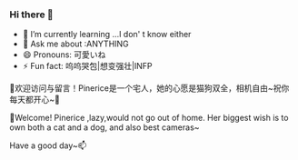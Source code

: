 ### Hi there 👋 

- 🤔 I’m currently learning ...I don' t know either
- 🔭 Ask me about :ANYTHING
- 😄 Pronouns: 可愛いね
- ⚡ Fun fact: 呜呜哭包|想变强壮|INFP

👯欢迎访问与留言！Pinerice是一个宅人，她的心愿是猫狗双全，相机自由~祝你每天都开心~🌱

💬Welcome! Pinerice ,lazy,would not go out of home. Her biggest wish is to own both a cat and a dog, and also best cameras~

Have a good day~📫 
